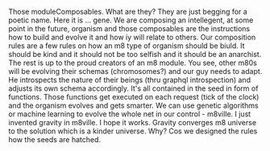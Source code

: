 Those moduleComposables.
What are they? They are just begging for a poetic name. Here it is ... gene. We are composing an intellegent, at some point in the future, organism and those composables are the instructions how to build and evolve it and how iy will relate to others. Our composition rules are a few rules on how an m8 type of organism should be biuld. It should be kind and it should not be too selfish and it should be an anarchist. The rest is up to the proud creators of an m8 module. 
You see, other m80s will be evolving their schemas (chromosomes?) and our guy needs to adapt. He introspects the nature of their beings (thru graphql introspection) and adjusts its own schema accordingly. 
It's all contained in the seed in form of functions. Those functions get executed on each request (tick of the clock) and the organism evolves and gets smarter. 
We can use genetic algorithms or machine learning to evolve the whole net in our control - m8ville. I just invented gravity in m8ville. I hope it works.
Gravity converges m8 universe to the solution which is a kinder universe. Why? Cos we designed the rules how the seeds are hatched.